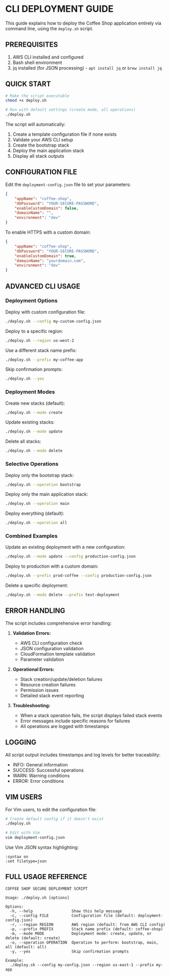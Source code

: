 # CLI DEPLOYMENT GUIDE

This guide explains how to deploy the Coffee Shop application entirely via command line, using the `deploy.sh` script.

## PREREQUISITES

1. AWS CLI installed and configured
2. Bash shell environment
3. jq installed (for JSON processing) - `apt install jq` or `brew install jq`

## QUICK START

```bash
# Make the script executable
chmod +x deploy.sh

# Run with default settings (create mode, all operations)
./deploy.sh
```

The script will automatically:
1. Create a template configuration file if none exists
2. Validate your AWS CLI setup
3. Create the bootstrap stack
4. Deploy the main application stack
5. Display all stack outputs

## CONFIGURATION FILE

Edit the `deployment-config.json` file to set your parameters:

```json
{
    "appName": "coffee-shop",
    "dbPassword": "YOUR-SECURE-PASSWORD",
    "enableCustomDomain": false,
    "domainName": "",
    "environment": "dev"
}
```

To enable HTTPS with a custom domain:
```json
{
    "appName": "coffee-shop",
    "dbPassword": "YOUR-SECURE-PASSWORD",
    "enableCustomDomain": true,
    "domainName": "yourdomain.com",
    "environment": "dev"
}
```

## ADVANCED CLI USAGE

### Deployment Options

Deploy with custom configuration file:
```bash
./deploy.sh --config my-custom-config.json
```

Deploy to a specific region:
```bash
./deploy.sh --region us-west-2
```

Use a different stack name prefix:
```bash
./deploy.sh --prefix my-coffee-app
```

Skip confirmation prompts:
```bash
./deploy.sh --yes
```

### Deployment Modes

Create new stacks (default):
```bash
./deploy.sh --mode create
```

Update existing stacks:
```bash
./deploy.sh --mode update
```

Delete all stacks:
```bash
./deploy.sh --mode delete
```

### Selective Operations

Deploy only the bootstrap stack:
```bash
./deploy.sh --operation bootstrap
```

Deploy only the main application stack:
```bash
./deploy.sh --operation main
```

Deploy everything (default):
```bash
./deploy.sh --operation all
```

### Combined Examples

Update an existing deployment with a new configuration:
```bash
./deploy.sh --mode update --config production-config.json
```

Deploy to production with a custom domain:
```bash
./deploy.sh --prefix prod-coffee --config production-config.json
```

Delete a specific deployment:
```bash
./deploy.sh --mode delete --prefix test-deployment
```

## ERROR HANDLING

The script includes comprehensive error handling:

1. **Validation Errors:**
   - AWS CLI configuration check
   - JSON configuration validation
   - CloudFormation template validation
   - Parameter validation

2. **Operational Errors:**
   - Stack creation/update/deletion failures
   - Resource creation failures
   - Permission issues
   - Detailed stack event reporting

3. **Troubleshooting:**
   - When a stack operation fails, the script displays failed stack events
   - Error messages include specific reasons for failures
   - All operations are logged with timestamps

## LOGGING

All script output includes timestamps and log levels for better traceability:
- INFO: General information
- SUCCESS: Successful operations
- WARN: Warning conditions
- ERROR: Error conditions

## VIM USERS

For Vim users, to edit the configuration file:

```bash
# Create default config if it doesn't exist
./deploy.sh

# Edit with Vim
vim deployment-config.json
```

Use Vim JSON syntax highlighting:
```
:syntax on
:set filetype=json
```

## FULL USAGE REFERENCE

```
COFFEE SHOP SECURE DEPLOYMENT SCRIPT

Usage: ./deploy.sh [options]

Options:
  -h, --help                 Show this help message
  -c, --config FILE          Configuration file (default: deployment-config.json)
  -r, --region REGION        AWS region (default: from AWS CLI config)
  -p, --prefix PREFIX        Stack name prefix (default: coffee-shop)
  -m, --mode MODE            Deployment mode: create, update, or delete (default: create)
  -o, --operation OPERATION  Operation to perform: bootstrap, main, all (default: all)
  -y, --yes                  Skip confirmation prompts

Example:
  ./deploy.sh --config my-config.json --region us-east-1 --prefix my-app
```